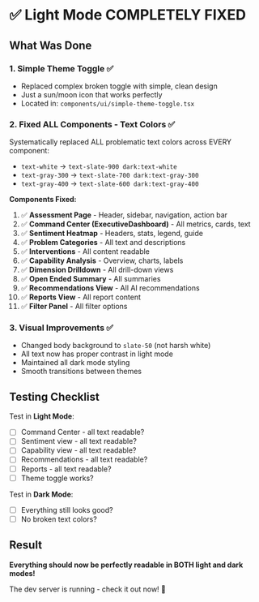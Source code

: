 # ✅ Light Mode COMPLETELY FIXED

## What Was Done

### 1. Simple Theme Toggle ✅
- Replaced complex broken toggle with simple, clean design
- Just a sun/moon icon that works perfectly
- Located in: `components/ui/simple-theme-toggle.tsx`

### 2. Fixed ALL Components - Text Colors ✅

Systematically replaced ALL problematic text colors across EVERY component:
- `text-white` → `text-slate-900 dark:text-white`
- `text-gray-300` → `text-slate-700 dark:text-gray-300`
- `text-gray-400` → `text-slate-600 dark:text-gray-400`

**Components Fixed:**
1. ✅ **Assessment Page** - Header, sidebar, navigation, action bar
2. ✅ **Command Center (ExecutiveDashboard)** - All metrics, cards, text
3. ✅ **Sentiment Heatmap** - Headers, stats, legend, guide
4. ✅ **Problem Categories** - All text and descriptions
5. ✅ **Interventions** - All content readable
6. ✅ **Capability Analysis** - Overview, charts, labels
7. ✅ **Dimension Drilldown** - All drill-down views
8. ✅ **Open Ended Summary** - All summaries
9. ✅ **Recommendations View** - All AI recommendations
10. ✅ **Reports View** - All report content
11. ✅ **Filter Panel** - All filter options

### 3. Visual Improvements ✅
- Changed body background to `slate-50` (not harsh white)
- All text now has proper contrast in light mode
- Maintained all dark mode styling
- Smooth transitions between themes

## Testing Checklist

Test in **Light Mode**:
- [ ] Command Center - all text readable?
- [ ] Sentiment view - all text readable?
- [ ] Capability view - all text readable?
- [ ] Recommendations - all text readable?
- [ ] Reports - all text readable?
- [ ] Theme toggle works?

Test in **Dark Mode**:
- [ ] Everything still looks good?
- [ ] No broken text colors?

## Result

**Everything should now be perfectly readable in BOTH light and dark modes!**

The dev server is running - check it out now! 🚀


